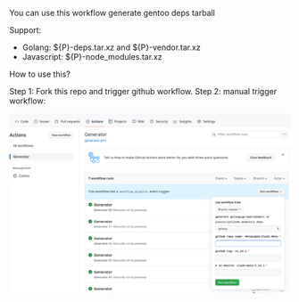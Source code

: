 You can use this workflow generate gentoo deps tarball

Support:

 - Golang: ${P}-deps.tar.xz and ${P}-vendor.tar.xz
 - Javascript: ${P}-node_modules.tar.xz

How to use this?

  Step 1: Fork this repo and trigger github workflow.
  Step 2: manual trigger workflow:

![](./resources/screenshot.png)
